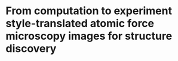 # From computation to experiment style-translated atomic force microscopy images for structure discovery

